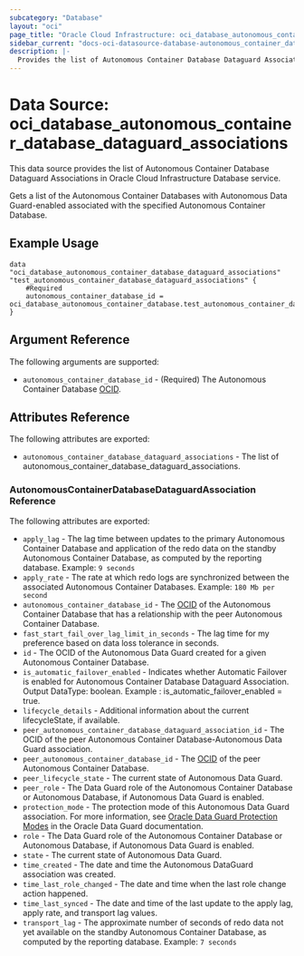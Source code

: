 ```yaml
---
subcategory: "Database"
layout: "oci"
page_title: "Oracle Cloud Infrastructure: oci_database_autonomous_container_database_dataguard_associations"
sidebar_current: "docs-oci-datasource-database-autonomous_container_database_dataguard_associations"
description: |-
  Provides the list of Autonomous Container Database Dataguard Associations in Oracle Cloud Infrastructure Database service
---
```


# Data Source: oci_database_autonomous_container_database_dataguard_associations
This data source provides the list of Autonomous Container Database Dataguard Associations in Oracle Cloud Infrastructure Database service.

Gets a list of the Autonomous Container Databases with Autonomous Data Guard-enabled associated with the specified Autonomous Container Database.


## Example Usage

```hcl
data "oci_database_autonomous_container_database_dataguard_associations" "test_autonomous_container_database_dataguard_associations" {
	#Required
	autonomous_container_database_id = oci_database_autonomous_container_database.test_autonomous_container_database.id
}
```

## Argument Reference

The following arguments are supported:

* `autonomous_container_database_id` - (Required) The Autonomous Container Database [OCID](https://docs.cloud.oracle.com/iaas/Content/General/Concepts/identifiers.htm).


## Attributes Reference

The following attributes are exported:

* `autonomous_container_database_dataguard_associations` - The list of autonomous_container_database_dataguard_associations.

### AutonomousContainerDatabaseDataguardAssociation Reference

The following attributes are exported:

* `apply_lag` - The lag time between updates to the primary Autonomous Container Database and application of the redo data on the standby Autonomous Container Database, as computed by the reporting database.  Example: `9 seconds` 
* `apply_rate` - The rate at which redo logs are synchronized between the associated Autonomous Container Databases.  Example: `180 Mb per second` 
* `autonomous_container_database_id` - The [OCID](https://docs.cloud.oracle.com/iaas/Content/General/Concepts/identifiers.htm) of the Autonomous Container Database that has a relationship with the peer Autonomous Container Database. 
* `fast_start_fail_over_lag_limit_in_seconds` - The lag time for my preference based on data loss tolerance in seconds.
* `id` - The OCID of the Autonomous Data Guard created for a given Autonomous Container Database.
* `is_automatic_failover_enabled` - Indicates whether Automatic Failover is enabled for Autonomous Container Database Dataguard Association. Output DataType: boolean. Example : is_automatic_failover_enabled = true.
* `lifecycle_details` - Additional information about the current lifecycleState, if available. 
* `peer_autonomous_container_database_dataguard_association_id` - The OCID of the peer Autonomous Container Database-Autonomous Data Guard association.
* `peer_autonomous_container_database_id` - The [OCID](https://docs.cloud.oracle.com/iaas/Content/General/Concepts/identifiers.htm) of the peer Autonomous Container Database. 
* `peer_lifecycle_state` - The current state of Autonomous Data Guard.
* `peer_role` - The Data Guard role of the Autonomous Container Database or Autonomous Database, if Autonomous Data Guard is enabled. 
* `protection_mode` - The protection mode of this Autonomous Data Guard association. For more information, see [Oracle Data Guard Protection Modes](http://docs.oracle.com/database/122/SBYDB/oracle-data-guard-protection-modes.htm#SBYDB02000) in the Oracle Data Guard documentation. 
* `role` - The Data Guard role of the Autonomous Container Database or Autonomous Database, if Autonomous Data Guard is enabled. 
* `state` - The current state of Autonomous Data Guard.
* `time_created` - The date and time the Autonomous DataGuard association was created.
* `time_last_role_changed` - The date and time when the last role change action happened.
* `time_last_synced` - The date and time of the last update to the apply lag, apply rate, and transport lag values.
* `transport_lag` - The approximate number of seconds of redo data not yet available on the standby Autonomous Container Database, as computed by the reporting database.  Example: `7 seconds` 

